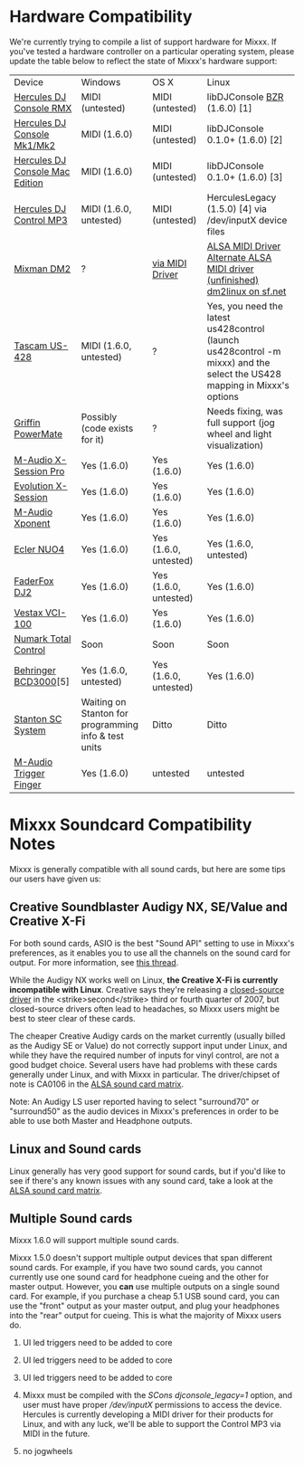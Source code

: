 # Hardware Compatibility

We're currently trying to compile a list of support hardware for Mixxx.
If you've tested a hardware controller on a particular operating system,
please update the table below to reflect the state of Mixxx's hardware
support:

|                                                                 |                                                      |                                                     |                                                                                                                                                                                                                                                     |
| --------------------------------------------------------------- | ---------------------------------------------------- | --------------------------------------------------- | --------------------------------------------------------------------------------------------------------------------------------------------------------------------------------------------------------------------------------------------------- |
| Device                                                          | Windows                                              | OS X                                                | Linux                                                                                                                                                                                                                                               |
| [Hercules DJ Console RMX](Hercules%20PC%20DJ%20Console)         | MIDI (untested)                                      | MIDI (untested)                                     | libDJConsole [BZR](https://code.launchpad.net/~libdjconsole/libdjconsole/trunk) (1.6.0) \[1\]                                                                                                                                                       |
| [Hercules DJ Console Mk1/Mk2](Hercules%20PC%20DJ%20Console)     | MIDI (1.6.0)                                         | MIDI (untested)                                     | libDJConsole 0.1.0+ (1.6.0) \[2\]                                                                                                                                                                                                                   |
| [Hercules DJ Console Mac Edition](Hercules%20PC%20DJ%20Console) | MIDI (1.6.0)                                         | MIDI (untested)                                     | libDJConsole 0.1.0+ (1.6.0) \[3\]                                                                                                                                                                                                                   |
| [Hercules DJ Control MP3](Hercules_PC_DJ_Console)               | MIDI (1.6.0, untested)                               | MIDI (untested)                                     | HerculesLegacy (1.5.0) \[4\] via /dev/inputX device files                                                                                                                                                                                           |
| [Mixman DM2](Mixman%20DM2)                                      | ?                                                    | [via MIDI Driver](http://www.joemattiello.com/dm2/) | [ALSA MIDI Driver](http://www.jockusch.de/dm2/dm2-pre20080225.tgz) [Alternate ALSA MIDI driver (unfinished)](http://prophet.homelinux.org/usbdm2/usbdm2.tar.bz2) [dm2linux on sf.net](http://sourceforge.net/project/showfiles.php?group_id=198453) |
| [Tascam US-428](Tascam%20US-428)                                | MIDI (1.6.0, untested)                               | ?                                                   | Yes, you need the latest us428control (launch us428control -m mixxx) and the select the US428 mapping in Mixxx's options                                                                                                                            |
| [Griffin PowerMate](Griffin%20PowerMate)                        | Possibly (code exists for it)                        | ?                                                   | Needs fixing, was full support (jog wheel and light visualization)                                                                                                                                                                                  |
| [M-Audio X-Session Pro](M-Audio%20X-Session%20Pro)              | Yes (1.6.0)                                          | Yes (1.6.0)                                         | Yes (1.6.0)                                                                                                                                                                                                                                         |
| [Evolution X-Session](Evolution%20X-Session)                    | Yes (1.6.0)                                          | Yes (1.6.0)                                         | Yes (1.6.0)                                                                                                                                                                                                                                         |
| [M-Audio Xponent](M-Audio%20Xponent)                            | Yes (1.6.0)                                          | Yes (1.6.0)                                         | Yes (1.6.0)                                                                                                                                                                                                                                         |
| [Ecler NUO4](Ecler%20NUO4)                                      | Yes (1.6.0)                                          | Yes (1.6.0, untested)                               | Yes (1.6.0, untested)                                                                                                                                                                                                                               |
| [FaderFox DJ2](FaderFox%20DJ2)                                  | Yes (1.6.0)                                          | Yes (1.6.0, untested)                               | Yes (1.6.0)                                                                                                                                                                                                                                         |
| [Vestax VCI-100](Vestax%20VCI-100)                              | Yes (1.6.0)                                          | Yes (1.6.0)                                         | Yes (1.6.0)                                                                                                                                                                                                                                         |
| [Numark Total Control](Numark%20Total%20Control)                | Soon                                                 | Soon                                                | Soon                                                                                                                                                                                                                                                |
| [Behringer BCD3000](Behringer%20BCD3000)\[5\]                   | Yes (1.6.0, untested)                                | Yes (1.6.0, untested)                               | Yes (1.6.0)                                                                                                                                                                                                                                         |
| [Stanton SC System](http://www.enterthesystem.com/)             | Waiting on Stanton for programming info & test units | Ditto                                               | Ditto                                                                                                                                                                                                                                               |
| [M-Audio Trigger Finger](M-Audio%20Trigger%20Finger)            | Yes (1.6.0)                                          | untested                                            | untested                                                                                                                                                                                                                                            |

# Mixxx Soundcard Compatibility Notes

Mixxx is generally compatible with all sound cards, but here are some
tips our users have given us:

## Creative Soundblaster Audigy NX, SE/Value and Creative X-Fi

For both sound cards, ASIO is the best "Sound API" setting to use in
Mixxx's preferences, as it enables you to use all the channels on the
sound card for output. For more information, see [this
thread](https://sourceforge.net/forum/forum.php?thread_id=1649679&forum_id=156157).

While the Audigy NX works well on Linux, **the Creative X-Fi is
currently incompatible with Linux**. Creative says they're releasing a
[closed-source driver](http://opensource.creative.com/soundcard.html) in
the \<strike\>second\</strike\> third or fourth quarter of 2007, but
closed-source drivers often lead to headaches, so Mixxx users might be
best to steer clear of these cards.

The cheaper Creative Audigy cards on the market currently (usually
billed as the Audigy SE or Value) do not correctly support input under
Linux, and while they have the required number of inputs for vinyl
control, are not a good budget choice. Several users have had problems
with these cards generally under Linux, and with Mixxx in particular.
The driver/chipset of note is CA0106 in the [ALSA sound card
matrix](http://www.alsa-project.org/main/index.php/Matrix:Main/).

Note: An Audigy LS user reported having to select "surround70" or
"surround50" as the audio devices in Mixxx's preferences in order to be
able to use both Master and Headphone outputs.

## Linux and Sound cards

Linux generally has very good support for sound cards, but if you'd like
to see if there's any known issues with any sound card, take a look at
the [ALSA sound card
matrix](http://www.alsa-project.org/main/index.php/Matrix:Main/).

## Multiple Sound cards

Mixxx 1.6.0 will support multiple sound cards.

Mixxx 1.5.0 doesn't support multiple output devices that span different
sound cards. For example, if you have two sound cards, you cannot
currently use one sound card for headphone cueing and the other for
master output. However, you **can** use multiple outputs on a single
sound card. For example, if you purchase a cheap 5.1 USB sound card, you
can use the "front" output as your master output, and plug your
headphones into the "rear" output for cueing. This is what the majority
of Mixxx users do.

1.  UI led triggers need to be added to core

2.  UI led triggers need to be added to core

3.  UI led triggers need to be added to core

4.  Mixxx must be compiled with the *SCons djconsole\_legacy=1* option,
    and user must have proper */dev/inputX* permissions to access the
    device. Hercules is currently developing a MIDI driver for their
    products for Linux, and with any luck, we'll be able to support the
    Control MP3 via MIDI in the future.

5.  no jogwheels
